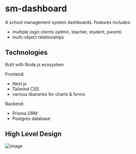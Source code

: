 # sm-dashboard

A school management system dashboards.
Features includes:
- multiple login clients (admin, teacher, student, parent)
- multi-object relationships

## Technologies

Built with Node.js ecosystem

Frontend:
- Next.js
- Tailwind CSS
- various libararies for charts & forms

Backend:
- Prisma ORM
- Postgres database

## High Level Design

![image](https://github.com/user-attachments/assets/0bd90531-65b1-4cc1-897d-1b748d590141)
